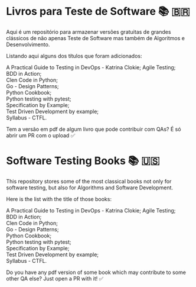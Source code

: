 # Livros para Teste de Software  📚  🇧🇷

Aqui é um repositório para armazenar versões gratuitas de grandes clássicos de não apenas Teste de Software mas também de Algoritmos e Desenvolvimento.

Listando aqui alguns dos títulos que foram adicionados:

A Practical Guide to Testing in DevOps - Katrina Clokie;
Agile Testing;<br>
BDD in Action;<br>
Clen Code in Python;<br>
Go - Design Patterns;<br>
Python Cookbook;<br>
Python testing with pytest;<br>
Specification by Example;<br>
Test Driven Development by example;<br>
Syllabus - CTFL.

Tem a versão em pdf de algum livro que pode contribuir com QAs? É só abrir um PR com o upload  ✅


# Software Testing Books  📚  🇺🇸 

This repository stores some of the most classical books not only for software testing, but also for Algorithms and Software Development.

Here is the list with the title of those books:

A Practical Guide to Testing in DevOps - Katrina Clokie;
Agile Testing;<br>
BDD in Action;<br>
Clen Code in Python;<br>
Go - Design Patterns;<br>
Python Cookbook;<br>
Python testing with pytest;<br>
Specification by Example;<br>
Test Driven Development by example;<br>
Syllabus - CTFL.

Do you have any pdf version of some book which may contribute to some other QA else? Just open a PR with it! ✅
